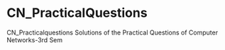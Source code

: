 # CN_PracticalQuestions
CN_Practicalquestions Solutions of the Practical Questions of Computer Networks-3rd Sem

